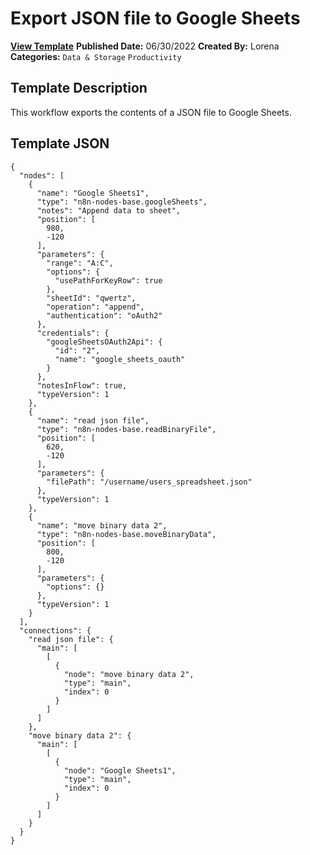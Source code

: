 # Export JSON file to Google Sheets

**[View Template](https://n8n.io/workflows/1736-/)**  **Published Date:** 06/30/2022  **Created By:** Lorena  **Categories:** `Data & Storage` `Productivity`  

## Template Description

This workflow exports the contents of a JSON file to Google Sheets.

## Template JSON

```
{
  "nodes": [
    {
      "name": "Google Sheets1",
      "type": "n8n-nodes-base.googleSheets",
      "notes": "Append data to sheet",
      "position": [
        980,
        -120
      ],
      "parameters": {
        "range": "A:C",
        "options": {
          "usePathForKeyRow": true
        },
        "sheetId": "qwertz",
        "operation": "append",
        "authentication": "oAuth2"
      },
      "credentials": {
        "googleSheetsOAuth2Api": {
          "id": "2",
          "name": "google_sheets_oauth"
        }
      },
      "notesInFlow": true,
      "typeVersion": 1
    },
    {
      "name": "read json file",
      "type": "n8n-nodes-base.readBinaryFile",
      "position": [
        620,
        -120
      ],
      "parameters": {
        "filePath": "/username/users_spreadsheet.json"
      },
      "typeVersion": 1
    },
    {
      "name": "move binary data 2",
      "type": "n8n-nodes-base.moveBinaryData",
      "position": [
        800,
        -120
      ],
      "parameters": {
        "options": {}
      },
      "typeVersion": 1
    }
  ],
  "connections": {
    "read json file": {
      "main": [
        [
          {
            "node": "move binary data 2",
            "type": "main",
            "index": 0
          }
        ]
      ]
    },
    "move binary data 2": {
      "main": [
        [
          {
            "node": "Google Sheets1",
            "type": "main",
            "index": 0
          }
        ]
      ]
    }
  }
}
```
